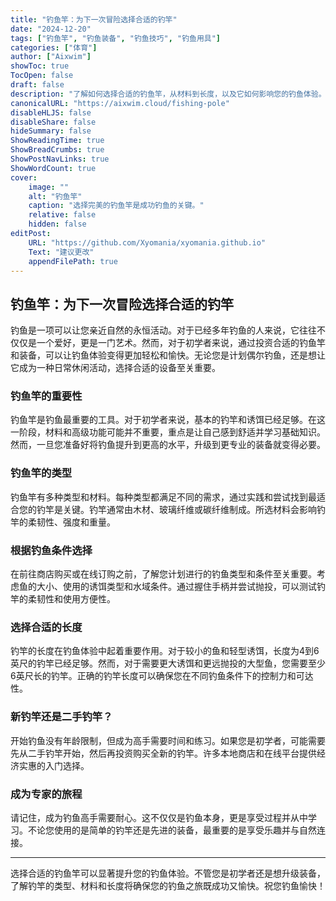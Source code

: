 ```yaml
---
title: "钓鱼竿：为下一次冒险选择合适的钓竿"
date: "2024-12-20"
tags: ["钓鱼竿", "钓鱼装备", "钓鱼技巧", "钓鱼用具"]
categories: ["体育"]
author: ["Aixwim"]
showToc: true
TocOpen: false
draft: false
description: "了解如何选择合适的钓鱼竿，从材料到长度，以及它如何影响您的钓鱼体验。"
canonicalURL: "https://aixwim.cloud/fishing-pole"
disableHLJS: false
disableShare: false
hideSummary: false
ShowReadingTime: true
ShowBreadCrumbs: true
ShowPostNavLinks: true
ShowWordCount: true
cover:
    image: ""
    alt: "钓鱼竿"
    caption: "选择完美的钓鱼竿是成功钓鱼的关键。"
    relative: false
    hidden: false
editPost:
    URL: "https://github.com/Xyomania/xyomania.github.io"
    Text: "建议更改"
    appendFilePath: true
---
```


## 钓鱼竿：为下一次冒险选择合适的钓竿

钓鱼是一项可以让您亲近自然的永恒活动。对于已经多年钓鱼的人来说，它往往不仅仅是一个爱好，更是一门艺术。然而，对于初学者来说，通过投资合适的钓鱼竿和装备，可以让钓鱼体验变得更加轻松和愉快。无论您是计划偶尔钓鱼，还是想让它成为一种日常休闲活动，选择合适的设备至关重要。

### **钓鱼竿的重要性**

钓鱼竿是钓鱼最重要的工具。对于初学者来说，基本的钓竿和诱饵已经足够。在这一阶段，材料和高级功能可能并不重要，重点是让自己感到舒适并学习基础知识。然而，一旦您准备好将钓鱼提升到更高的水平，升级到更专业的装备就变得必要。

### **钓鱼竿的类型**

钓鱼竿有多种类型和材料。每种类型都满足不同的需求，通过实践和尝试找到最适合您的钓竿是关键。钓竿通常由木材、玻璃纤维或碳纤维制成。所选材料会影响钓竿的柔韧性、强度和重量。

### **根据钓鱼条件选择**

在前往商店购买或在线订购之前，了解您计划进行的钓鱼类型和条件至关重要。考虑鱼的大小、使用的诱饵类型和水域条件。通过握住手柄并尝试抛投，可以测试钓竿的柔韧性和使用方便性。

### **选择合适的长度**

钓竿的长度在钓鱼体验中起着重要作用。对于较小的鱼和轻型诱饵，长度为4到6英尺的钓竿已经足够。然而，对于需要更大诱饵和更远抛投的大型鱼，您需要至少6英尺长的钓竿。正确的钓竿长度可以确保您在不同钓鱼条件下的控制力和可达性。

### **新钓竿还是二手钓竿？**

开始钓鱼没有年龄限制，但成为高手需要时间和练习。如果您是初学者，可能需要先从二手钓竿开始，然后再投资购买全新的钓竿。许多本地商店和在线平台提供经济实惠的入门选择。

### **成为专家的旅程**

请记住，成为钓鱼高手需要耐心。这不仅仅是钓鱼本身，更是享受过程并从中学习。不论您使用的是简单的钓竿还是先进的装备，最重要的是享受乐趣并与自然连接。

---

选择合适的钓鱼竿可以显著提升您的钓鱼体验。不管您是初学者还是想升级装备，了解钓竿的类型、材料和长度将确保您的钓鱼之旅既成功又愉快。祝您钓鱼愉快！
